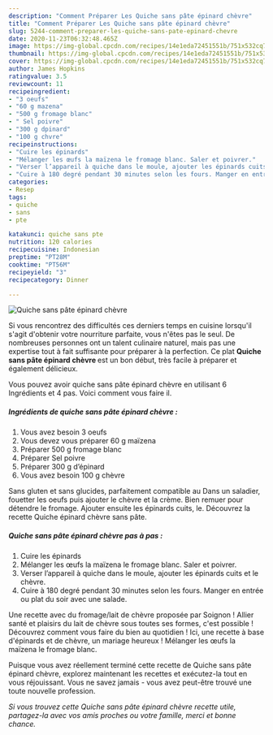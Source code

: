 ```yaml
---
description: "Comment Préparer Les Quiche sans pâte épinard chèvre"
title: "Comment Préparer Les Quiche sans pâte épinard chèvre"
slug: 5244-comment-preparer-les-quiche-sans-pate-epinard-chevre
date: 2020-11-23T06:32:48.465Z
image: https://img-global.cpcdn.com/recipes/14e1eda72451551b/751x532cq70/quiche-sans-pate-epinard-chevre-photo-principale-de-la-recette.jpg
thumbnail: https://img-global.cpcdn.com/recipes/14e1eda72451551b/751x532cq70/quiche-sans-pate-epinard-chevre-photo-principale-de-la-recette.jpg
cover: https://img-global.cpcdn.com/recipes/14e1eda72451551b/751x532cq70/quiche-sans-pate-epinard-chevre-photo-principale-de-la-recette.jpg
author: James Hopkins
ratingvalue: 3.5
reviewcount: 11
recipeingredient:
- "3 oeufs"
- "60 g mazena"
- "500 g fromage blanc"
- " Sel poivre"
- "300 g dpinard"
- "100 g chvre"
recipeinstructions:
- "Cuire les épinards"
- "Mélanger les œufs la maïzena le fromage blanc. Saler et poivrer."
- "Verser l’appareil à quiche dans le moule, ajouter les épinards cuits et le chèvre."
- "Cuire à 180 degré pendant 30 minutes selon les fours. Manger en entrée ou plat du soir avec une salade."
categories:
- Resep
tags:
- quiche
- sans
- pte

katakunci: quiche sans pte 
nutrition: 120 calories
recipecuisine: Indonesian
preptime: "PT28M"
cooktime: "PT56M"
recipeyield: "3"
recipecategory: Dinner

---
```



![Quiche sans pâte épinard chèvre](https://img-global.cpcdn.com/recipes/14e1eda72451551b/751x532cq70/quiche-sans-pate-epinard-chevre-photo-principale-de-la-recette.jpg)

Si vous rencontrez des difficultés ces derniers temps en cuisine lorsqu'il s'agit d'obtenir votre nourriture parfaite, vous n'êtes pas le seul. De nombreuses personnes ont un talent culinaire naturel, mais pas une expertise tout à fait suffisante pour préparer à la perfection. Ce plat <strong> Quiche sans pâte épinard chèvre </strong> est un bon début, très facile à préparer et également délicieux.

<!--inarticleads1-->

Vous pouvez avoir quiche sans pâte épinard chèvre en utilisant 6 Ingrédients et 4 pas. Voici comment vous faire il.

##### Ingrédients de quiche sans pâte épinard chèvre :

1. Vous avez besoin 3 oeufs
1. Vous devez vous préparer 60 g maïzena
1. Préparer 500 g fromage blanc
1. Préparer  Sel poivre
1. Préparer 300 g d’épinard
1. Vous avez besoin 100 g chèvre


Sans gluten et sans glucides, parfaitement compatible au Dans un saladier, fouetter les oeufs puis ajouter le chèvre et la crème. Bien remuer pour détendre le fromage. Ajouter ensuite les épinards cuits, le. Découvrez la recette Quiche épinard chèvre sans pâte. 

<!--inarticleads2-->

##### Quiche sans pâte épinard chèvre pas à pas :

1. Cuire les épinards
1. Mélanger les œufs la maïzena le fromage blanc. Saler et poivrer.
1. Verser l’appareil à quiche dans le moule, ajouter les épinards cuits et le chèvre.
1. Cuire à 180 degré pendant 30 minutes selon les fours. Manger en entrée ou plat du soir avec une salade.


Une recette avec du fromage/lait de chèvre proposée par Soignon ! Allier santé et plaisirs du lait de chèvre sous toutes ses formes, c&#39;est possible ! Découvrez comment vous faire du bien au quotidien ! Ici, une recette à base d&#39;épinards et de chèvre, un mariage heureux ! Mélanger les œufs la maïzena le fromage blanc. 

<!--inarticleads1-->

<p>
Puisque vous avez réellement terminé cette recette de Quiche sans pâte épinard chèvre, explorez maintenant les recettes et exécutez-la tout en vous réjouissant. Vous ne savez jamais - vous avez peut-être trouvé une toute nouvelle profession.
</p>

<p>
<i>Si vous trouvez cette Quiche sans pâte épinard chèvre recette utile, partagez-la avec vos amis proches ou votre famille, merci et bonne chance.</i>
</p>
